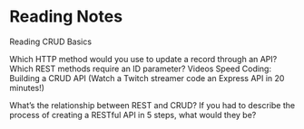 # Reading Notes
Reading
CRUD Basics

Which HTTP method would you use to update a record through an API?
Which REST methods require an ID parameter?
Videos
Speed Coding: Building a CRUD API (Watch a Twitch streamer code an Express API in 20 minutes!)

What’s the relationship between REST and CRUD?
If you had to describe the process of creating a RESTful API in 5 steps, what would they be?